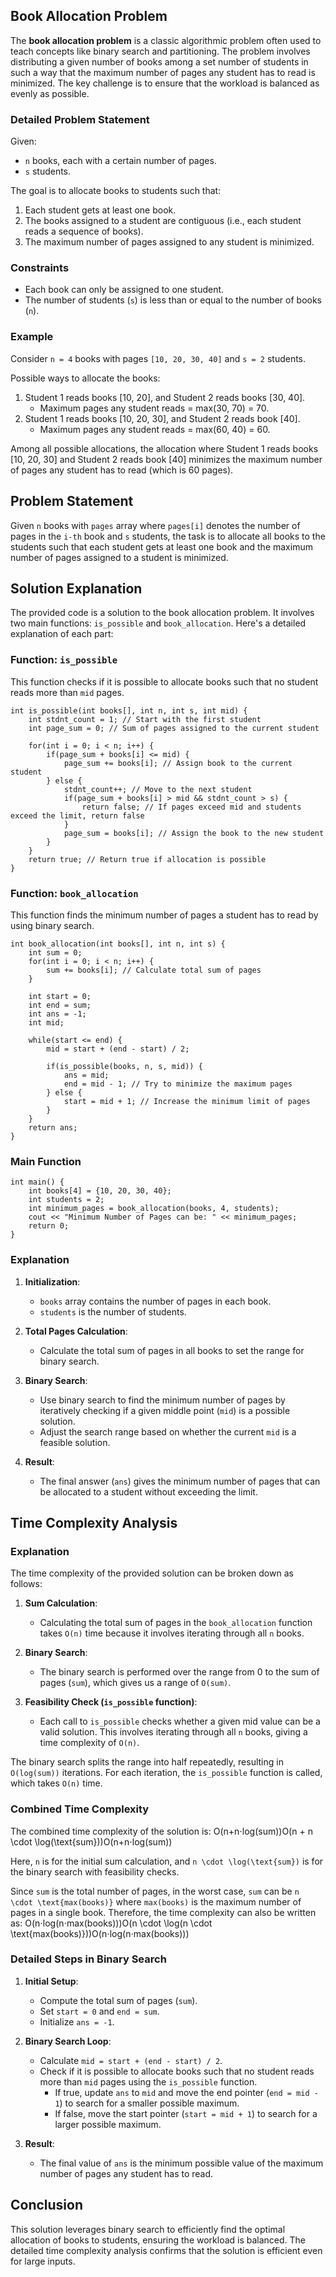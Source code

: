 
## Book Allocation Problem

The **book allocation problem** is a classic algorithmic problem often used to teach concepts like binary search and partitioning. The problem involves distributing a given number of books among a set number of students in such a way that the maximum number of pages any student has to read is minimized. The key challenge is to ensure that the workload is balanced as evenly as possible.

### Detailed Problem Statement

Given:

-   `n` books, each with a certain number of pages.
-   `s` students.

The goal is to allocate books to students such that:

1.  Each student gets at least one book.
2.  The books assigned to a student are contiguous (i.e., each student reads a sequence of books).
3.  The maximum number of pages assigned to any student is minimized.

### Constraints

-   Each book can only be assigned to one student.
-   The number of students (`s`) is less than or equal to the number of books (`n`).

### Example

Consider `n = 4` books with pages `[10, 20, 30, 40]` and `s = 2` students.

Possible ways to allocate the books:

1.  Student 1 reads books [10, 20], and Student 2 reads books [30, 40].
    -   Maximum pages any student reads = max(30, 70) = 70.
2.  Student 1 reads books [10, 20, 30], and Student 2 reads book [40].
    -   Maximum pages any student reads = max(60, 40) = 60.

Among all possible allocations, the allocation where Student 1 reads books [10, 20, 30] and Student 2 reads book [40] minimizes the maximum number of pages any student has to read (which is 60 pages).

## Problem Statement

Given `n` books with `pages` array where `pages[i]` denotes the number of pages in the `i-th` book and `s` students, the task is to allocate all books to the students such that each student gets at least one book and the maximum number of pages assigned to a student is minimized.

## Solution Explanation

The provided code is a solution to the book allocation problem. It involves two main functions: `is_possible` and `book_allocation`. Here's a detailed explanation of each part:

### Function: `is_possible`

This function checks if it is possible to allocate books such that no student reads more than `mid` pages.


```
int is_possible(int books[], int n, int s, int mid) {
    int stdnt_count = 1; // Start with the first student
    int page_sum = 0; // Sum of pages assigned to the current student
    
    for(int i = 0; i < n; i++) {
        if(page_sum + books[i] <= mid) {
            page_sum += books[i]; // Assign book to the current student
        } else {
            stdnt_count++; // Move to the next student
            if(page_sum + books[i] > mid && stdnt_count > s) {
                return false; // If pages exceed mid and students exceed the limit, return false
            }
            page_sum = books[i]; // Assign the book to the new student
        }
    }
    return true; // Return true if allocation is possible
}
``` 

### Function: `book_allocation`

This function finds the minimum number of pages a student has to read by using binary search.

```
int book_allocation(int books[], int n, int s) {
    int sum = 0;
    for(int i = 0; i < n; i++) {
        sum += books[i]; // Calculate total sum of pages
    }
    
    int start = 0;
    int end = sum;
    int ans = -1;
    int mid;
    
    while(start <= end) {
        mid = start + (end - start) / 2;
        
        if(is_possible(books, n, s, mid)) {
            ans = mid;
            end = mid - 1; // Try to minimize the maximum pages
        } else {
            start = mid + 1; // Increase the minimum limit of pages
        }
    }
    return ans;
}
``` 

### Main Function

```
int main() {
    int books[4] = {10, 20, 30, 40};
    int students = 2;
    int minimum_pages = book_allocation(books, 4, students);
    cout << "Minimum Number of Pages can be: " << minimum_pages;
    return 0;
}
``` 

### Explanation

1.  **Initialization**:
    
    -   `books` array contains the number of pages in each book.
    -   `students` is the number of students.
2.  **Total Pages Calculation**:
    
    -   Calculate the total sum of pages in all books to set the range for binary search.
3.  **Binary Search**:
    
    -   Use binary search to find the minimum number of pages by iteratively checking if a given middle point (`mid`) is a possible solution.
    -   Adjust the search range based on whether the current `mid` is a feasible solution.
4.  **Result**:
    
    -   The final answer (`ans`) gives the minimum number of pages that can be allocated to a student without exceeding the limit.

## Time Complexity Analysis

### Explanation

The time complexity of the provided solution can be broken down as follows:

1.  **Sum Calculation**:
    
    -   Calculating the total sum of pages in the `book_allocation` function takes `O(n)` time because it involves iterating through all `n` books.
2.  **Binary Search**:
    
    -   The binary search is performed over the range from 0 to the sum of pages (`sum`), which gives us a range of `O(sum)`.
3.  **Feasibility Check (`is_possible` function)**:
    
    -   Each call to `is_possible` checks whether a given mid value can be a valid solution. This involves iterating through all `n` books, giving a time complexity of `O(n)`.

The binary search splits the range into half repeatedly, resulting in `O(log(sum))` iterations. For each iteration, the `is_possible` function is called, which takes `O(n)` time.

### Combined Time Complexity

The combined time complexity of the solution is: O(n+n⋅log⁡(sum))O(n + n \cdot \log(\text{sum}))O(n+n⋅log(sum))

Here, `n` is for the initial sum calculation, and `n \cdot \log(\text{sum})` is for the binary search with feasibility checks.

Since `sum` is the total number of pages, in the worst case, `sum` can be `n \cdot \text{max(books)}` where `max(books)` is the maximum number of pages in a single book. Therefore, the time complexity can also be written as: O(n⋅log⁡(n⋅max(books)))O(n \cdot \log(n \cdot \text{max(books)}))O(n⋅log(n⋅max(books)))

### Detailed Steps in Binary Search

1.  **Initial Setup**:
    
    -   Compute the total sum of pages (`sum`).
    -   Set `start = 0` and `end = sum`.
    -   Initialize `ans = -1`.
2.  **Binary Search Loop**:
    
    -   Calculate `mid = start + (end - start) / 2`.
    -   Check if it is possible to allocate books such that no student reads more than `mid` pages using the `is_possible` function.
        -   If true, update `ans` to `mid` and move the end pointer (`end = mid - 1`) to search for a smaller possible maximum.
        -   If false, move the start pointer (`start = mid + 1`) to search for a larger possible maximum.
3.  **Result**:
    
    -   The final value of `ans` is the minimum possible value of the maximum number of pages any student has to read.

## Conclusion

This solution leverages binary search to efficiently find the optimal allocation of books to students, ensuring the workload is balanced. The detailed time complexity analysis confirms that the solution is efficient even for large inputs.
